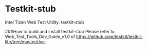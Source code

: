 Testkit-stub
============================

Intel Tizen Web Test Utility: testkit-stub

###How to build and install testkit-stub
Please refer to Web_Test_Tools_Dev_Guide_v1.0 of
https://github.com/testkit/testkit-lite/tree/master/doc.
